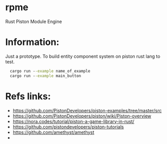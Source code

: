 # rpme
  Rust
  Piston
  Module
  Engine

# Information:
  Just a prototype. To build entity component system on piston rust lang to test.

```cmd
  cargo run --example name_of_example
  cargo run --example main_button
```


# Refs links:
 * https://github.com/PistonDevelopers/piston-examples/tree/master/src
 * https://github.com/PistonDevelopers/piston/wiki/Piston-overview
 * https://nora.codes/tutorial/piston-a-game-library-in-rust/
 * https://github.com/pistondevelopers/piston-tutorials
 * https://github.com/amethyst/amethyst
 * 
